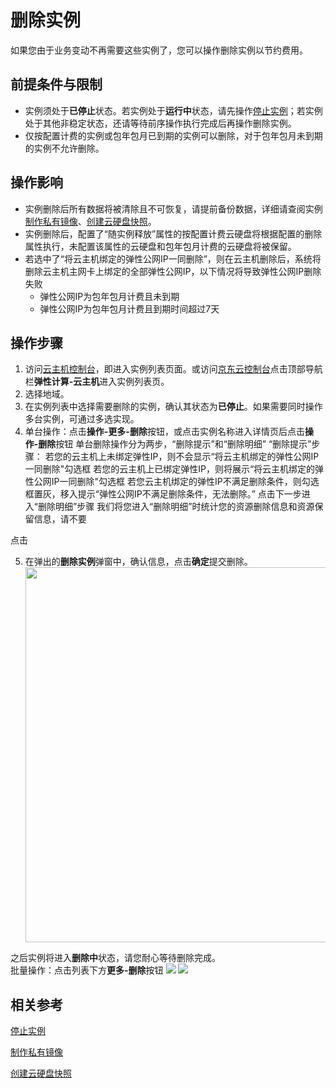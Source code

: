 # 删除实例

如果您由于业务变动不再需要这些实例了，您可以操作删除实例以节约费用。

## 前提条件与限制

* 实例须处于**已停止**状态。若实例处于**运行中**状态，请先操作[停止实例](Stop-Instance.md)；若实例处于其他非稳定状态，还请等待前序操作执行完成后再操作删除实例。
* 仅按配置计费的实例或包年包月已到期的实例可以删除，对于包年包月未到期的实例不允许删除。
	

## 操作影响
* 实例删除后所有数据将被清除且不可恢复，请提前备份数据，详细请查阅实例[制作私有镜像](../Image/Create-Private-Image.md)、[创建云硬盘快照](../Storage/Create-Snapshot.md)。
* 实例删除后，配置了“随实例释放”属性的按配置计费云硬盘将根据配置的删除属性执行，未配置该属性的云硬盘和包年包月计费的云硬盘将被保留。
* 若选中了“将云主机绑定的弹性公网IP一同删除”，则在云主机删除后，系统将删除云主机主网卡上绑定的全部弹性公网IP，以下情况将导致弹性公网IP删除失败
  - 弹性公网IP为包年包月计费且未到期
  - 弹性公网IP为包年包月计费且到期时间超过7天
## 操作步骤
1. 访问[云主机控制台](https://cns-console.jdcloud.com/host/compute/list)，即进入实例列表页面。或访问[京东云控制台](https://console.jdcloud.com)点击顶部导航栏**弹性计算-云主机**进入实例列表页。
2. 选择地域。
3. 在实例列表中选择需要删除的实例，确认其状态为**已停止**。如果需要同时操作多台实例，可通过多选实现。
4. 单台操作：点击**操作-更多-删除**按钮，或点击实例名称进入详情页后点击**操作-删除**按钮
单台删除操作分为两步，“删除提示”和“删除明细”
“删除提示”步骤：
若您的云主机上未绑定弹性IP，则不会显示“将云主机绑定的弹性公网IP一同删除"勾选框
若您的云主机上已绑定弹性IP，则将展示“将云主机绑定的弹性公网IP一同删除"勾选框
若您云主机绑定的弹性IP不满足删除条件，则勾选框置灰，移入提示“弹性公网IP不满足删除条件，无法删除。”
点击下一步进入“删除明细”步骤
我们将您进入“删除明细”时统计您的资源删除信息和资源保留信息，请不要

点击

5. 在弹出的**删除实例**弹窗中，确认信息，点击**确定**提交删除。<div align="center"><img src="https://img1.jcloudcs.com/cn/image/vm/delete-instance-3.png"  width="600"></div>

之后实例将进入**删除中**状态，请您耐心等待删除完成。
<br>批量操作：点击列表下方**更多-删除**按钮
![](https://img1.jcloudcs.com/cn/image/vm/delete-instance-1.png)
![](https://img1.jcloudcs.com/cn/image/vm/delete-instance-2.png)
## 相关参考

[停止实例](Stop-Instance.md)

[制作私有镜像](http://docs.jdcloud.com/virtual-machines/create-private-image)

[创建云硬盘快照](../Storage/Create-Snapshot.md)
